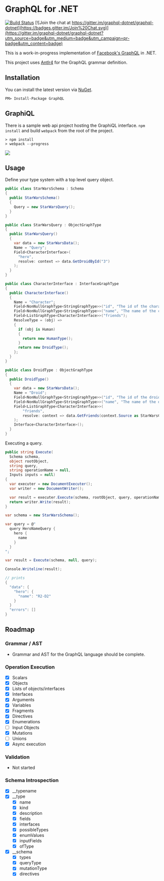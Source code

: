 # GraphQL for .NET

[![Build Status](https://ci.appveyor.com/api/projects/status/github/graphql-dotnet/graphql-dotnet?branch=master&svg=true)](https://ci.appveyor.com/project/graphql-dotnet-ci/graphql-dotnet)
[![Join the chat at https://gitter.im/graphql-dotnet/graphql-dotnet](https://badges.gitter.im/Join%20Chat.svg)](https://gitter.im/graphql-dotnet/graphql-dotnet?utm_source=badge&utm_medium=badge&utm_campaign=pr-badge&utm_content=badge)

This is a work-in-progress implementation of [Facebook's GraphQL](https://github.com/facebook/graphql) in .NET.

This project uses [Antlr4](https://github.com/tunnelvisionlabs/antlr4cs) for the GraphQL grammar definition.

## Installation

You can install the latest version via [NuGet](https://www.nuget.org/packages/GraphQL/).

`PM> Install-Package GraphQL`

## GraphiQL
There is a sample web api project hosting the GraphiQL interface.  `npm install` and build `webpack` from the root of the project.

```
> npm install
> webpack --progress
```
![](http://i.imgur.com/q1FdP8p.png)

## Usage

Define your type system with a top level query object.

```csharp
public class StarWarsSchema : Schema
{
  public StarWarsSchema()
  {
    Query = new StarWarsQuery();
  }
}

public class StarWarsQuery : ObjectGraphType
{
  public StarWarsQuery()
  {
    var data = new StarWarsData();
    Name = "Query";
    Field<CharacterInterface>(
      "hero",
      resolve: context => data.GetDroidById("3")
    );
  }
}

public class CharacterInterface : InterfaceGraphType
{
  public CharacterInterface()
  {
    Name = "Character";
    Field<NonNullGraphType<StringGraphType>>("id", "The id of the character.");
    Field<NonNullGraphType<StringGraphType>>("name", "The name of the character.");
    Field<ListGraphType<CharacterInterface>>("friends");
    ResolveType = (obj) =>
    {
      if (obj is Human)
      {
        return new HumanType();
      }
      return new DroidType();
    };
  }
}

public class DroidType : ObjectGraphType
{
  public DroidType()
  {
    var data = new StarWarsData();
    Name = "Droid";
    Field<NonNullGraphType<StringGraphType>>("id", "The id of the droid.");
    Field<NonNullGraphType<StringGraphType>>("name", "The name of the droid.");
    Field<ListGraphType<CharacterInterface>>(
        "friends",
        resolve: context => data.GetFriends(context.Source as StarWarsCharacter)
    );
    Interface<CharacterInterface>();
  }
}
```

Executing a query.

```csharp
public string Execute(
  Schema schema,
  object rootObject,
  string query,
  string operationName = null,
  Inputs inputs = null)
{
  var executer = new DocumentExecuter();
  var writer = new DocumentWriter();

  var result = executer.Execute(schema, rootObject, query, operationName, inputs);
  return writer.Write(result);
}

var schema = new StarWarsSchema();

var query = @"
  query HeroNameQuery {
    hero {
      name
    }
  }
";

var result = Execute(schema, null, query);

Console.Writeline(result);

// prints
{
  "data": {
    "hero": {
      "name": "R2-D2"
    }
  }
  "errors": []
}
```

## Roadmap

### Grammar / AST
- Grammar and AST for the GraphQL language should be complete.

### Operation Execution
- [x] Scalars
- [x] Objects
- [x] Lists of objects/interfaces
- [x] Interfaces
- [x] Arguments
- [x] Variables
- [x] Fragments
- [x] Directives
- [x] Enumerations
- [ ] Input Objects
- [x] Mutations
- [ ] Unions
- [x] Async execution

### Validation
- Not started

### Schema Introspection
- [x] __typename
- [x] __type
  - [x] name
  - [x] kind
  - [x] description
  - [x] fields
  - [x] interfaces
  - [x] possibleTypes
  - [x] enumValues
  - [x] inputFields
  - [x] ofType
- [x] __schema
  - [x] types
  - [x] queryType
  - [x] mutationType
  - [x] directives
